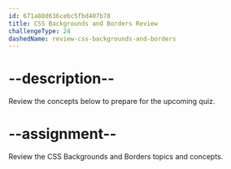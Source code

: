 ```yaml
---
id: 671a88d636cebc5fbd407b78
title: CSS Backgrounds and Borders Review
challengeType: 24
dashedName: review-css-backgrounds-and-borders
---
```


# --description--

Review the concepts below to prepare for the upcoming quiz.



# --assignment--

Review the CSS Backgrounds and Borders topics and concepts.
